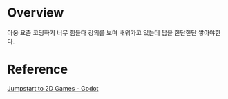 # Overview
아웅 요즘 코딩하기 너무 힘들다
강의를 보며 배워가고 있는데 탑을 한단한단 쌓아야한다.

# Reference
[Jumpstart to 2D Games - Godot](https://www.udemy.com/course/jumpstart-to-2d-game-development-godot-4-for-beginners/learn/lecture/48944307)